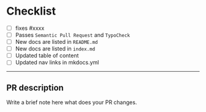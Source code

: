 # Checklist

- [ ] fixes #xxxx
- [ ] Passes `Semantic Pull Request` and `TypoCheck`
- [ ] New docs are listed in `README.md`
- [ ] New docs are listed in `index.md`
- [ ] Updated table of content
- [ ] Updated nav links in mkdocs.yml

---

## PR description

Write a brief note here what does your PR changes.
